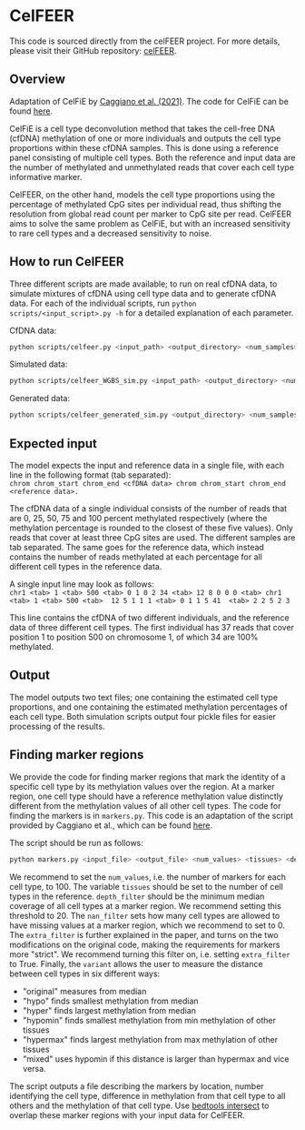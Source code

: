 # CelFEER
This code is sourced directly from the celFEER project. For more details, please visit their GitHub repository: [celFEER](https://github.com/pi-zz-a/CelFEER/tree/main).
## Overview
Adaptation of CelFiE by [Caggiano et al. (2021)](https://www.nature.com/articles/s41467-021-22901-x).
The code for CelFiE can be found [here](https://github.com/christacaggiano/celfie).  

CelFiE is a cell type deconvolution method that takes the cell-free DNA (cfDNA) methylation of one or more individuals and outputs the cell type proportions within these cfDNA samples. This is done using a reference panel consisting of multiple cell types. Both the reference and input data are the number of methylated and unmethylated reads that cover each cell type informative marker.

CelFEER, on the other hand, models the cell type proportions using the percentage of methylated CpG sites per individual read, thus shifting the resolution from global read count per marker to CpG site per read.
CelFEER aims to solve the same problem as CelFiE, but with an increased sensitivity to rare cell types and a decreased sensitivity to noise.

## How to run CelFEER

Three different scripts are made available; to run on real cfDNA data, to simulate mixtures of cfDNA using cell type data and to generate cfDNA data.
For each of the individual scripts, run ```python scripts/<input_script>.py -h``` for a detailed explanation of each parameter.

CfDNA data:
```sh
python scripts/celfeer.py <input_path> <output_directory> <num_samples> <--max_iterations> <--unknowns> <--parallel_job_id <--convergence> <--random_restarts>
```

Simulated data:
```sh
python scripts/celfeer_WGBS_sim.py <input_path> <output_directory> <num_samples> <--max_iterations> <--unknowns> <--parallel_job_id <--convergence> <--random_restarts> <--proportions>
```

Generated data:
```sh
python scripts/celfeer_generated_sim.py <output_directory> <num_samples> <num_tissues> <num_cpgs> <depth> <beta_depth> <--max_iterations> <--unknowns> <--parallel_job_id> <--convergence> <--random_restarts>
```

## Expected input

The model expects the input and reference data in a single file, with each line in the following format (tab separated):  
``chrom chrom_start chrom_end <cfDNA data> chrom chrom_start chrom_end <reference data>.``

The cfDNA data of a single individual consists of the number of reads that are 0, 25, 50, 75 and 100 percent methylated respectively (where the methylation percentage is rounded to the closest of these five values).
Only reads that cover at least three CpG sites are used.
The different samples are tab separated.
The same goes for the reference data, which instead contains the number of reads methylated at each percentage for all different cell types in the reference data.  

A single input line may look as follows:  
``chr1 <tab> 1 <tab> 500 <tab> 0 1 0 2 34 <tab> 12 8 0 0 0 <tab> chr1 <tab> 1 <tab> 500 <tab>  12 5 1 1 1 <tab> 0 1 1 5 41  <tab> 2 2 5 2 3 ``

This line contains the cfDNA of two different individuals, and the reference data of three different cell types. The first individual has 37 reads that cover position 1 to position 500 on chromosome 1, of which 34 are 100% methylated.

## Output

The model outputs two text files; one containing the estimated cell type proportions, and one containing the estimated methylation percentages of each cell type.
Both simulation scripts output four pickle files for easier processing of the results.

## Finding marker regions

We provide the code for finding marker regions that mark the identity of a specific cell type by its methylation values over the region.
At a marker region, one cell type should have a reference methylation value distinctly different from the methylation values of all other cell types.
The code for finding the markers is in ``markers.py``. This code is an adaptation of the script provided by Caggiano et al., which can be found [here](https://github.com/christacaggiano/celfie/blob/master/TIMs/tim.py).

The script should be run as follows:
```sh
python markers.py <input_file> <output_file> <num_values> <tissues> <depth_filter> <nan_filter> <extra_filter> <variant>
```  

We recommend to set the ``num_values``, i.e. the number of markers for each cell type, to 100.  The variable ``tissues`` should be set to the number of cell types in the reference. ``depth_filter`` should be the minimum median coverage of all cell types at a marker region. We recommend setting this threshold to 20. The ``nan_filter`` sets how many cell types are allowed to have missing values at a marker region, which we recommend to set to 0. The ``extra_filter`` is further explained in the paper, and turns on the two modifications on the original code, making the requirements for markers more "strict". We recommend turning this filter on, i.e. setting ``extra_filter`` to True. Finally, the ``variant`` allows the user to measure the distance between cell types in six different ways:
-  "original" measures from median
-  "hypo" finds smallest methylation from median
-   "hyper" finds largest methylation from median
-   "hypomin" finds smallest methylation from min methylation of other tissues
-   "hypermax" finds largest methylation from max methylation of other tissues
-   "mixed" uses hypomin if this distance is larger than hypermax and vice versa.

The script outputs a file describing the markers by location, number identifying the cell type, difference in methylation from that cell type to all others and the methylation of that cell type.
Use [bedtools intersect](https://bedtools.readthedocs.io/en/latest/content/tools/intersect.html) to overlap these marker regions with your input data for CelFEER.

